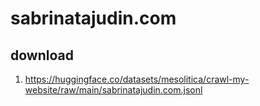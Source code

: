 # sabrinatajudin.com

## download

1. https://huggingface.co/datasets/mesolitica/crawl-my-website/raw/main/sabrinatajudin.com.jsonl